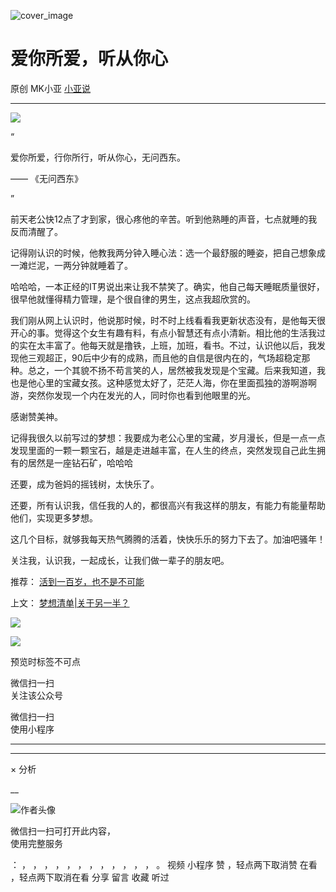 ![cover_image](https://mmbiz.qlogo.cn/mmbiz_jpg/A8SKDch4cJEpv3avKPvFhHJyNwHsAXXZIMWO9DC1EHbx9yPicEIe8oZbKia3dGun70JTiajOR9dedlGc0DEEEvZtQ/0?wx_fmt=jpeg)

#  爱你所爱，听从你心

原创  MK小亚  [ 小亚说 ](javascript:void\(0\);)

__ _ _ _ _

  

![](https://mmbiz.qpic.cn/mmbiz_jpg/A8SKDch4cJEpv3avKPvFhHJyNwHsAXXZWrHBPqa15lLMvt1zfboVjZtNR1PvV4amVIB3qou4Piaymib2TIt2mfdA/640?wx_fmt=jpeg)

  

“

爱你所爱，行你所行，听从你心，无问西东。

—— 《无问西东》

”

  

前天老公快12点了才到家，很心疼他的辛苦。听到他熟睡的声音，七点就睡的我反而清醒了。

  

记得刚认识的时候，他教我两分钟入睡心法：选一个最舒服的睡姿，把自己想象成一滩烂泥，一两分钟就睡着了。

  

哈哈哈，一本正经的IT男说出来让我不禁笑了。确实，他自己每天睡眠质量很好，很早他就懂得精力管理，是个很自律的男生，这点我超欣赏的。

  

我们刚从网上认识时，他说那时候，时不时上线看看我更新状态没有，是他每天很开心的事。觉得这个女生有趣有料，有点小智慧还有点小清新。相比他的生活我过的实在太丰富了。他每天就是撸铁，上班，加班，看书。不过，认识他以后，我发现他三观超正，90后中少有的成熟，而且他的自信是很内在的，气场超稳定那种。总之，一个其貌不扬不苟言笑的人，居然被我发现是个宝藏。后来我知道，我也是他心里的宝藏女孩。这种感觉太好了，茫茫人海，你在里面孤独的游啊游啊游，突然你发现一个内在发光的人，同时你也看到他眼里的光。

  

感谢赞美神。

  

记得我很久以前写过的梦想：我要成为老公心里的宝藏，岁月漫长，但是一点一点发现里面的一颗一颗宝石，越是走进越丰富，在人生的终点，突然发现自己此生拥有的居然是一座钻石矿，哈哈哈

还要，成为爸妈的摇钱树，太快乐了。

  

还要，所有认识我，信任我的人的，都很高兴有我这样的朋友，有能力有能量帮助他们，实现更多梦想。

  

这几个目标，就够我每天热气腾腾的活着，快快乐乐的努力下去了。加油吧骚年！

  

关注我，认识我，一起成长，让我们做一辈子的朋友吧。

  

推荐： [ 活到一百岁，也不是不可能
](http://mp.weixin.qq.com/s?__biz=MzUxNDAwNTk0MQ==&mid=2247483704&idx=1&sn=dfbbe1321750ce81b34879745eea796b&chksm=f94dcfe2ce3a46f4d523630b552fa2c792af6b85392f0f7001b73b2629da0756981ddc719b0c&scene=21#wechat_redirect)  

上文： [ 梦想清单|关于另一半？
](http://mp.weixin.qq.com/s?__biz=MzUxNDAwNTk0MQ==&mid=2247483894&idx=1&sn=25f8a0e9bd3f96dafb093d9d0ed82e96&chksm=f94dcf2cce3a463aa779edecf27544e4fa935148456d1972fd2cb3c87cb8a654833652d94f56&scene=21#wechat_redirect)

  

![](https://mmbiz.qpic.cn/mmbiz_gif/b96CibCt70iaZ7Bia3Wm91cEuWhERXfCYjTia9tf7aMjVBNRETSa2NpGjCV6tyNvgCLos8LBgwEgxcwaIw8zdOsG7A/640?wx_fmt=gif)

  

![](https://mmbiz.qpic.cn/mmbiz_jpg/A8SKDch4cJEicCnqTxiatgGquhIicZ1wJ1Dth5YOOzoYV7U4N3HmiaO0vVAzjOpBVdtF0gnL632Fc7HqiaDmgveQDEw/640?wx_fmt=jpeg)

预览时标签不可点

微信扫一扫  
关注该公众号



微信扫一扫  
使用小程序

****



****



×  分析

__

![作者头像](http://mmbiz.qpic.cn/mmbiz_png/A8SKDch4cJE0KicTMyrVCx3VLqEgic5sJ1V5QeGZTibG9GLZlSCXSj5ByXNkib5PBrZVMkI41KKxgwE1K9gfypUeRg/0?wx_fmt=png)

微信扫一扫可打开此内容，  
使用完整服务

：  ，  ，  ，  ，  ，  ，  ，  ，  ，  ，  ，  ，  。  视频  小程序  赞  ，轻点两下取消赞  在看  ，轻点两下取消在看
分享  留言  收藏  听过

